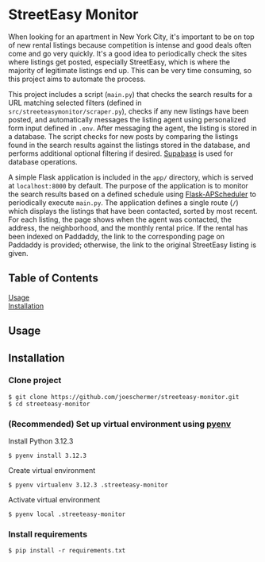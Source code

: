 # StreetEasy Monitor
When looking for an apartment in New York City, it's important to be on top of new rental listings because competition is intense and good deals often come and go very quickly. It's a good idea to periodically check the sites where listings get posted, especially StreetEasy, which is where the majority of legitimate listings end up. This can be very time consuming, so this project aims to automate the process.

This project includes a script (`main.py`) that checks the search results for a URL matching selected filters (defined in `src/streeteasymonitor/scraper.py`), checks if any new listings have been posted, and automatically messages the listing agent using personalized form input defined in `.env`. After messaging the agent, the listing is stored in a database. The script checks for new posts by comparing the listings found in the search results against the listings stored in the database, and performs additional optional filtering if desired. [Supabase](https://github.com/supabase-community/supabase-py) is used for database operations.

A simple Flask application is included in the `app/` directory, which is served at `localhost:8000` by default. The purpose of the application is to monitor the search results based on a defined schedule using [Flask-APScheduler](https://viniciuschiele.github.io/flask-apscheduler/) to periodically execute `main.py`. The application defines a single route (`/`) which displays the listings that have been contacted, sorted by most recent. For each listing, the page shows when the agent was contacted, the address, the neighborhood, and the monthly rental price. If the rental has been indexed on Paddaddy, the link to the corresponding page on Paddaddy is provided; otherwise, the link to the original StreetEasy listing is given.

## Table of Contents
[Usage](#usage)  
[Installation](#installation)

## Usage




## Installation
### Clone project
```
$ git clone https://github.com/joeschermer/streeteasy-monitor.git
$ cd streeteasy-monitor
````
### (Recommended) Set up virtual environment using [pyenv](https://github.com/pyenv/)  

Install Python 3.12.3  
```
$ pyenv install 3.12.3
```
Create virtual environment
```
$ pyenv virtualenv 3.12.3 .streeteasy-monitor
```
Activate virtual environment
```
$ pyenv local .streeteasy-monitor
```


### Install requirements
```
$ pip install -r requirements.txt
```